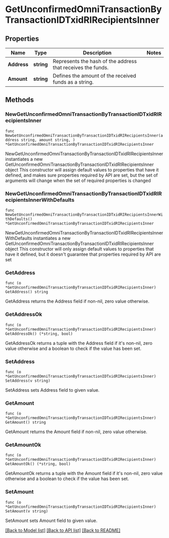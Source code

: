 # GetUnconfirmedOmniTransactionByTransactionIDTxidRIRecipientsInner

## Properties

Name | Type | Description | Notes
------------ | ------------- | ------------- | -------------
**Address** | **string** | Represents the hash of the address that receives the funds. | 
**Amount** | **string** | Defines the amount of the received funds as a string. | 

## Methods

### NewGetUnconfirmedOmniTransactionByTransactionIDTxidRIRecipientsInner

`func NewGetUnconfirmedOmniTransactionByTransactionIDTxidRIRecipientsInner(address string, amount string, ) *GetUnconfirmedOmniTransactionByTransactionIDTxidRIRecipientsInner`

NewGetUnconfirmedOmniTransactionByTransactionIDTxidRIRecipientsInner instantiates a new GetUnconfirmedOmniTransactionByTransactionIDTxidRIRecipientsInner object
This constructor will assign default values to properties that have it defined,
and makes sure properties required by API are set, but the set of arguments
will change when the set of required properties is changed

### NewGetUnconfirmedOmniTransactionByTransactionIDTxidRIRecipientsInnerWithDefaults

`func NewGetUnconfirmedOmniTransactionByTransactionIDTxidRIRecipientsInnerWithDefaults() *GetUnconfirmedOmniTransactionByTransactionIDTxidRIRecipientsInner`

NewGetUnconfirmedOmniTransactionByTransactionIDTxidRIRecipientsInnerWithDefaults instantiates a new GetUnconfirmedOmniTransactionByTransactionIDTxidRIRecipientsInner object
This constructor will only assign default values to properties that have it defined,
but it doesn't guarantee that properties required by API are set

### GetAddress

`func (o *GetUnconfirmedOmniTransactionByTransactionIDTxidRIRecipientsInner) GetAddress() string`

GetAddress returns the Address field if non-nil, zero value otherwise.

### GetAddressOk

`func (o *GetUnconfirmedOmniTransactionByTransactionIDTxidRIRecipientsInner) GetAddressOk() (*string, bool)`

GetAddressOk returns a tuple with the Address field if it's non-nil, zero value otherwise
and a boolean to check if the value has been set.

### SetAddress

`func (o *GetUnconfirmedOmniTransactionByTransactionIDTxidRIRecipientsInner) SetAddress(v string)`

SetAddress sets Address field to given value.


### GetAmount

`func (o *GetUnconfirmedOmniTransactionByTransactionIDTxidRIRecipientsInner) GetAmount() string`

GetAmount returns the Amount field if non-nil, zero value otherwise.

### GetAmountOk

`func (o *GetUnconfirmedOmniTransactionByTransactionIDTxidRIRecipientsInner) GetAmountOk() (*string, bool)`

GetAmountOk returns a tuple with the Amount field if it's non-nil, zero value otherwise
and a boolean to check if the value has been set.

### SetAmount

`func (o *GetUnconfirmedOmniTransactionByTransactionIDTxidRIRecipientsInner) SetAmount(v string)`

SetAmount sets Amount field to given value.



[[Back to Model list]](../README.md#documentation-for-models) [[Back to API list]](../README.md#documentation-for-api-endpoints) [[Back to README]](../README.md)


